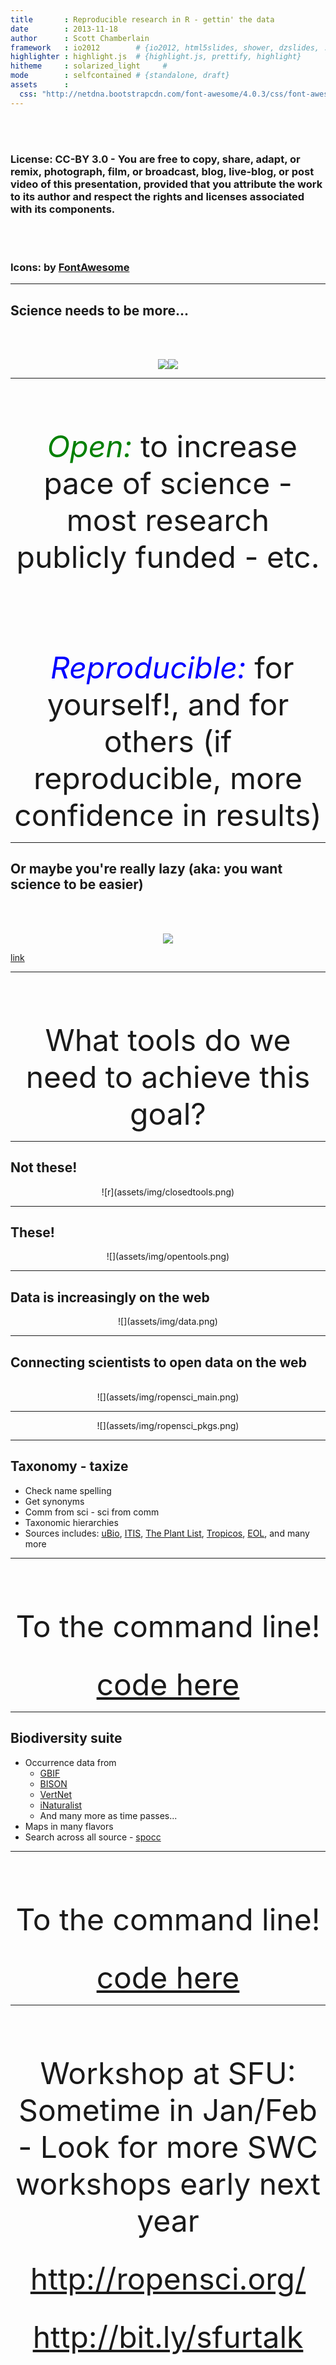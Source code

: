 ```yaml
---
title       : Reproducible research in R - gettin' the data
date        : 2013-11-18
author      : Scott Chamberlain
framework   : io2012        # {io2012, html5slides, shower, dzslides, ...}
highlighter : highlight.js  # {highlight.js, prettify, highlight}
hitheme     : solarized_light     # 
mode        : selfcontained # {standalone, draft}
assets      :
  css: "http://netdna.bootstrapcdn.com/font-awesome/4.0.3/css/font-awesome.css"
---
```


<br><br>
### License: CC-BY 3.0 - You are free to copy, share, adapt, or remix, photograph, film, or broadcast, blog, live-blog, or post video of this presentation, provided that you attribute the work to its author and respect the rights and licenses associated with its components.
<br><br>
### Icons: by <a href="http://fortawesome.github.io/Font-Awesome/">FontAwesome</a>

---

## Science needs to be more...

<br><br>
<div class="row"><center><img src="assets/img/unlock.png"></img><img src="assets/img/spinner.png"></img></center></div>

---

<br><br><br>
<font size="14">
	<center> <font color="green"> <i class="fa fa-unlock">&nbsp;Open:</i></font> to increase pace of science - most research publicly funded - etc.</center><br><br>
	<center><font color="blue"><i class="fa fa-spinner">&nbsp;Reproducible:</i></font> for yourself!, and for others (if reproducible, more confidence in results)</center>
</font>

---

## Or maybe you're really lazy (aka: you want science to be easier)

<br><br>
<center><img src="assets/img/lazyboy.jpg"></img></center>

<a href="http://www.ebay.com/itm/M-M-Dispenser-LA-Z-BOY-RECLINER-CHAIR-with-Remote-Control-/400593996036?afsrc=1">link</a>

---

<br><br><br>
<font size="14">
	<center>What tools do we need to achieve this goal?</center>
</font>

---

## Not these!

<center>![r](assets/img/closedtools.png)</center>

---

## These!

<center>![](assets/img/opentools.png)</center>

---

## Data is increasingly on the web

<center>![](assets/img/data.png)</center>

---

## Connecting scientists to open data on the web
<br>
<center>![](assets/img/ropensci_main.png)</center>

---

<center>![](assets/img/ropensci_pkgs.png)</center>

---

## Taxonomy - taxize

* Check name spelling
* Get synonyms
* Comm from sci - sci from comm
* Taxonomic hierarchies
* Sources includes: [uBio](http://www.ubio.org/), [ITIS](http://www.itis.gov/), [The Plant List](http://www.theplantlist.org/), [Tropicos](http://www.tropicos.org/), [EOL](http://eol.org/), and many more

---

<br><br><br>
<font size="14"><center>To the command line!</center></font>
<br><br>
<font size="12"><center> <a href="https://github.com/SChamberlain/posterstalks/blob/gh-pages/sfurtalk/taxonomy.r">code here</a> </center></font>

---

## Biodiversity suite

* Occurrence data from
	* <a href="https://github.com/ropensci/rgbif">GBIF</a>
	* <a href="https://github.com/ropensci/rbison">BISON</a>
	* <a href="https://github.com/ropensci/rvertnet">VertNet</a>
	* <a href="https://github.com/ropensci/rinat">iNaturalist</a>
	* And many more as time passes...
* Maps in many flavors
* Search across all source - <a href="https://github.com/ropensci/spocc">spocc</a>

---

<br><br><br>
<font size="14"><center>To the command line!</center></font>
<br><br>
<font size="12"><center> <a href="https://github.com/SChamberlain/posterstalks/blob/gh-pages/sfurtalk/biodiversity.r">code here</a> </center></font>

---

<br><br><br>

<font size="18"><center> Workshop at SFU: Sometime in Jan/Feb - Look for more SWC workshops early next year</center></font>
<br><br>
<font size="18"><center> <a href="http://ropensci.org/">http://ropensci.org/</a> </center></font>
<br><br>
<font size="18"><center> <a href="http://bit.ly/sfurtalk">http://bit.ly/sfurtalk</a> </center></font>
